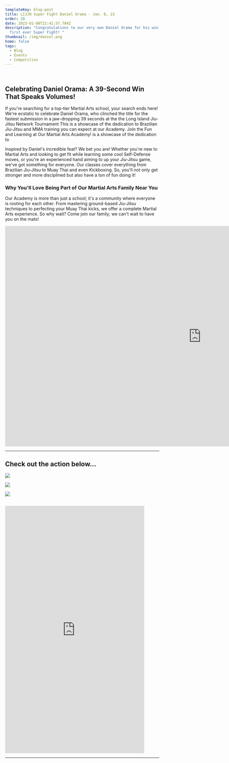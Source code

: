```yaml
---
templateKey: blog-post
title: LIJJN Super Fight Daniel Orama - Jan. 8, 23
order: 20
date: 2023-01-08T22:41:57.784Z
description: "Congratulations to our very own Daniel Orama for his win at his
  first ever Super Fight! "
thumbnail: /img/daniel.png
home: false
tags:
  - Blog
  - Events
  - Competition
---
```

<br>

## **Celebrating Daniel Orama: A 39-Second Win That Speaks Volumes!**

If you're searching for a top-tier Martial Arts school, your search ends here! We're ecstatic to celebrate Daniel Orama, who clinched the title for the fastest submission in a jaw-dropping 39 seconds at the the Long Island Jiu-Jitsu Network Tournament  This is a showcase of the dedication to Brazilian Jiu-Jitsu and MMA training you can expect at our Academy. Join the Fun and Learning at Our Martial Arts Academy! is a showcase of the dedication to 

Inspired by Daniel's incredible feat? We bet you are! Whether you're new to Martial Arts and looking to get fit while learning some cool Self-Defense moves, or you're an experienced hand aiming to up your Jiu-Jitsu game, we've got something for everyone. Our classes cover everything from Brazilian Jiu-Jitsu to Muay Thai and even Kickboxing. So, you'll not only get stronger and more disciplined but also have a ton of fun doing it!

### Why You'll Love Being Part of Our Martial Arts Family Near You

Our Academy is more than just a school; it's a community where everyone is rooting for each other. From mastering ground-based Jiu-Jitsu techniques to perfecting your Muay Thai kicks, we offer a complete Martial Arts experience. So why wait? Come join our family; we can't wait to have you on the mats!

<iframe width="1280" height="721" src="https://www.youtube.com/embed/FyKRnVYz3W0" title="Daniel Orama - LIJJN Super Fight" frameborder="0" allow="accelerometer; autoplay; clipboard-write; encrypted-media; gyroscope; picture-in-picture; web-share" allowfullscreen></iframe>

<br>

- - -

## Check out the action below...

![](/img/img_20230117_190912_953.jpg)

![](/img/img_20230117_190908_809.jpg)

![](/img/img_20230117_190906_139.jpg)

<br>

<iframe width="455" height="809" src="https://www.youtube.com/embed/AvUcK5q0Xj8" title="Daniel Orama Super Fight Submission - AT JIU-JITSU NYC" frameborder="0" allow="accelerometer; autoplay; clipboard-write; encrypted-media; gyroscope; picture-in-picture; web-share" allowfullscreen></iframe>

<br>

- - -